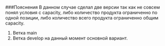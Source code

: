###Пояснения
В данном случае сделал две версии так как не совсем понял условия с 
capacity, либо количество продукта ограниченно по одной позиции, либо количество всего продукта ограниченно общим capacity.
1. Ветка main
2. Ветка develop на данный момент основной вариант.
